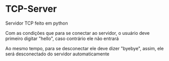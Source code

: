 # TCP-Server

Servidor TCP feito em python

Com as condições que para se conectar ao servidor, o usuário deve primeiro digitar "hello", caso contrário ele não entrará

Ao mesmo tempo, para se desconectar ele deve dizer "byebye", assim, ele será desconectado do servidor automaticamente
